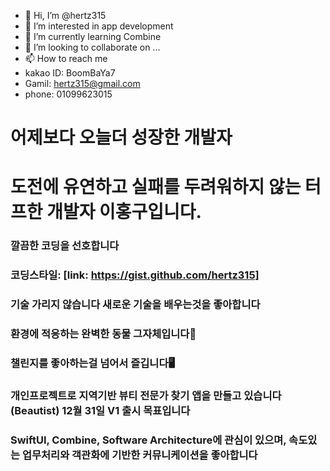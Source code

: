 - 👋 Hi, I’m @hertz315
- 👀 I’m interested in app development
- 🌱 I’m currently learning Combine
- 💞️ I’m looking to collaborate on ...
- 📫 How to reach me 
- kakao ID: BoomBaYa7 
- Gamil: hertz315@gmail.com
- phone: 01099623015

# 어제보다 오늘더 성장한 개발자 
# 도전에 유연하고 실패를 두려워하지 않는 터프한 개발자 이홍구입니다. 
### 깔끔한 코딩을 선호합니다 
### 코딩스타일: [link: https://gist.github.com/hertz315]
### 기술 가리지 않습니다 새로운 기술을 배우는것을 좋아합니다 
### 환경에 적응하는 완벽한 동물 그자체입니다🐯
### 챌린지를 좋아하는걸 넘어서 즐깁니다🖥️
### 개인프로젝트로 지역기반 뷰티 전문가 찾기 앱을 만들고 있습니다(Beautist) 12월 31일 V1 출시 목표입니다
### SwiftUI, Combine, Software Architecture에 관심이 있으며, 속도있는 업무처리와 객관화에 기반한 커뮤니케이션을 좋아합니다
<!---
hertz315/hertz315 is a ✨ special ✨ repository because its `README.md` (this file) appears on your GitHub profile.
You can click the Preview link to take a look at your changes.
--->
